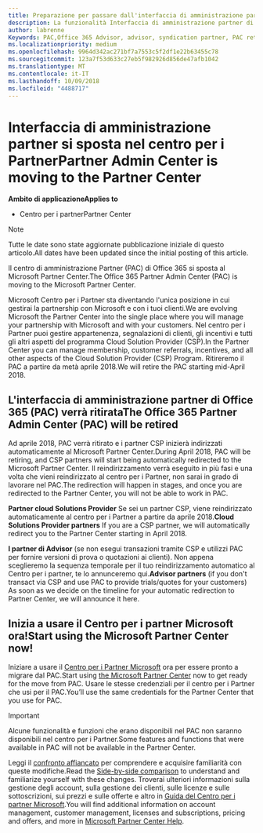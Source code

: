 ```yaml
---
title: Preparazione per passare dall'interfaccia di amministrazione partner al Centro per i partner | Centro per i partner
description: La funzionalità Interfaccia di amministrazione partner di Office 365 si sposta nel Centro per i partner.
author: labrenne
Keywords: PAC,Office 365 Advisor, advisor, syndication partner, PAC retire, PAC retiring
ms.localizationpriority: medium
ms.openlocfilehash: 9964d342ac271bf7a7553c5f2df1e22b63455c78
ms.sourcegitcommit: 123a7f53d633c27eb5f982926d856de47afb1042
ms.translationtype: MT
ms.contentlocale: it-IT
ms.lasthandoff: 10/09/2018
ms.locfileid: "4488717"
---
```

# <a name="partner-admin-center-is-moving-to-the-partner-center"></a><span data-ttu-id="87d1b-103">Interfaccia di amministrazione partner si sposta nel centro per i Partner</span><span class="sxs-lookup"><span data-stu-id="87d1b-103">Partner Admin Center is moving to the Partner Center</span></span>

**<span data-ttu-id="87d1b-104">Ambito di applicazione</span><span class="sxs-lookup"><span data-stu-id="87d1b-104">Applies to</span></span>**

-  <span data-ttu-id="87d1b-105">Centro per i partner</span><span class="sxs-lookup"><span data-stu-id="87d1b-105">Partner Center</span></span>

> [!NOTE]  
>  <span data-ttu-id="87d1b-106">Tutte le date sono state aggiornate pubblicazione iniziale di questo articolo.</span><span class="sxs-lookup"><span data-stu-id="87d1b-106">All dates have been updated since the initial posting of this article.</span></span>

<span data-ttu-id="87d1b-107">Il centro di amministrazione Partner (PAC) di Office 365 si sposta al Microsoft Partner Center.</span><span class="sxs-lookup"><span data-stu-id="87d1b-107">The Office 365 Partner Admin Center (PAC) is moving to the Microsoft Partner Center.</span></span>

<span data-ttu-id="87d1b-108">Microsoft Centro per i Partner sta diventando l'unica posizione in cui gestirai la partnership con Microsoft e con i tuoi clienti.</span><span class="sxs-lookup"><span data-stu-id="87d1b-108">We are evolving Microsoft the Partner Center into the single place where you will manage your partnership with Microsoft and with your customers.</span></span> <span data-ttu-id="87d1b-109">Nel centro per i Partner puoi gestire appartenenza, segnalazioni di clienti, gli incentivi e tutti gli altri aspetti del programma Cloud Solution Provider (CSP).</span><span class="sxs-lookup"><span data-stu-id="87d1b-109">In the Partner Center you can manage membership, customer referrals, incentives, and all other aspects of the Cloud Solution Provider (CSP) Program.</span></span> <span data-ttu-id="87d1b-110">Ritireremo il PAC a partire da metà aprile 2018.</span><span class="sxs-lookup"><span data-stu-id="87d1b-110">We will retire the PAC starting mid-April 2018.</span></span>

## <a name="the-office-365-partner-admin-center-pac-will-be-retired"></a><span data-ttu-id="87d1b-111">L'interfaccia di amministrazione partner di Office 365 (PAC) verrà ritirata</span><span class="sxs-lookup"><span data-stu-id="87d1b-111">The Office 365 Partner Admin Center (PAC) will be retired</span></span>

<span data-ttu-id="87d1b-112">Ad aprile 2018, PAC verrà ritirato e i partner CSP inizierà indirizzati automaticamente al Microsoft Partner Center.</span><span class="sxs-lookup"><span data-stu-id="87d1b-112">During April 2018, PAC will be retiring, and CSP partners will start being automatically redirected to the Microsoft Partner Center.</span></span> <span data-ttu-id="87d1b-113">Il reindirizzamento verrà eseguito in più fasi e una volta che vieni reindirizzato al centro per i Partner, non sarai in grado di lavorare nel PAC.</span><span class="sxs-lookup"><span data-stu-id="87d1b-113">The redirection will happen in stages, and once you are redirected to the Partner Center, you will not be able to work in PAC.</span></span> 

<span data-ttu-id="87d1b-114">**Partner cloud Solutions Provider** Se sei un partner CSP, viene reindirizzato automaticamente al centro per i Partner a partire da aprile 2018.</span><span class="sxs-lookup"><span data-stu-id="87d1b-114">**Cloud Solutions Provider partners** If you are a CSP partner, we will automatically redirect you to the Partner Center starting in April 2018.</span></span> 

<span data-ttu-id="87d1b-115">**I partner di Advisor** (se non esegui transazioni tramite CSP e utilizzi PAC per fornire versioni di prova o quotazioni ai clienti). Non appena sceglieremo la sequenza temporale per il tuo reindirizzamento automatico al Centro per i partner, te lo annunceremo qui.</span><span class="sxs-lookup"><span data-stu-id="87d1b-115">**Advisor partners** (if you don't transact via CSP and use PAC to provide trials/quotes for your customers) As soon as we decide on the timeline for your automatic redirection to Partner Center, we will announce it here.</span></span> 


## <a name="start-using-the-microsoft-partner-center-now"></a><span data-ttu-id="87d1b-116">Inizia a usare il Centro per i partner Microsoft ora!</span><span class="sxs-lookup"><span data-stu-id="87d1b-116">Start using the Microsoft Partner Center now!</span></span>

<span data-ttu-id="87d1b-117">Iniziare a usare il [Centro per i Partner Microsoft](https://partnercenter.microsoft.com/) ora per essere pronto a migrare dal PAC.</span><span class="sxs-lookup"><span data-stu-id="87d1b-117">Start using [the Microsoft Partner Center](https://partnercenter.microsoft.com/)  now to get ready for the move from PAC.</span></span>  <span data-ttu-id="87d1b-118">Usare le stesse credenziali per il centro per i Partner che usi per il PAC.</span><span class="sxs-lookup"><span data-stu-id="87d1b-118">You’ll use the same credentials for the Partner Center that you use for PAC.</span></span> 

> [!IMPORTANT]  
> <span data-ttu-id="87d1b-119">Alcune funzionalità e funzioni che erano disponibili nel PAC non saranno disponibili nel centro per i Partner.</span><span class="sxs-lookup"><span data-stu-id="87d1b-119">Some features and functions that were available in PAC will not be available in the Partner Center.</span></span>

 <span data-ttu-id="87d1b-120">Leggi il [confronto affiancato](moving-from-pac-to-pc.md) per comprendere e acquisire familiarità con queste modifiche.</span><span class="sxs-lookup"><span data-stu-id="87d1b-120">Read the [Side-by-side comparison](moving-from-pac-to-pc.md) to understand and familiarize yourself with these changes.</span></span>  <span data-ttu-id="87d1b-121">Troverai ulteriori informazioni sulla gestione degli account, sulla gestione dei clienti, sulle licenze e sulle sottoscrizioni, sui prezzi e sulle offerte e altro in [Guida del Centro per i partner Microsoft](https://partnercenter.microsoft.com/partner/help).</span><span class="sxs-lookup"><span data-stu-id="87d1b-121">You will find additional information on account management, customer management, licenses and subscriptions, pricing and offers, and more in [Microsoft Partner Center Help](https://partnercenter.microsoft.com/partner/help).</span></span>

 